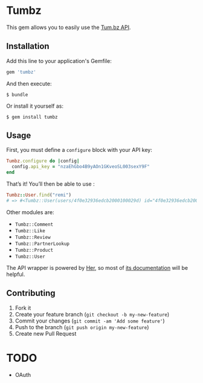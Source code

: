 # Tumbz

This gem allows you to easily use the [Tum.bz API](http://tum.bz/api).

## Installation

Add this line to your application's Gemfile:

```ruby
gem 'tumbz'
```

And then execute:

    $ bundle

Or install it yourself as:

    $ gem install tumbz

## Usage

First, you must define a `configure` block with your API key:

```ruby
Tumbz.configure do |config|
  config.api_key = "nzaEhGbo4B9yAOn1GKveoSL003sexY9F"
end
```

That’s it! You’ll then be able to use :

```ruby
Tumbz::User.find("remi")
# => #<Tumbz::User(users/4f0e32936edcb2000100029d) id="4f0e32936edcb2000100029d" username="remi" profile_url="http://tum.bz/u/remi" firstname="Rémi" lastname="Prévost"…>
```

Other modules are:

* `Tumbz::Comment`
* `Tumbz::Like`
* `Tumbz::Review`
* `Tumbz::PartnerLookup`
* `Tumbz::Product`
* `Tumbz::User`

The API wrapper is powered by [Her](https://github.com/remiprev/her), so most of [its documentation](https://github.com/remiprev/her) will be helpful.

## Contributing

1. Fork it
2. Create your feature branch (`git checkout -b my-new-feature`)
3. Commit your changes (`git commit -am 'Add some feature'`)
4. Push to the branch (`git push origin my-new-feature`)
5. Create new Pull Request

# TODO

* OAuth

